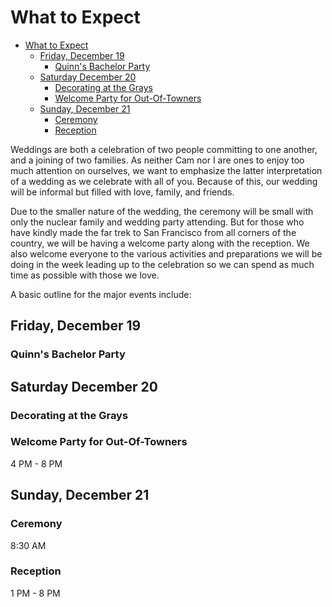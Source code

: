 # What to Expect

- [What to Expect](#what-to-expect)
  - [Friday, December 19](#friday-december-19)
    - [Quinn's Bachelor Party](#quinns-bachelor-party)
  - [Saturday December 20](#saturday-december-20)
    - [Decorating at the Grays](#decorating-at-the-grays)
    - [Welcome Party for Out-Of-Towners](#welcome-party-for-out-of-towners)
  - [Sunday, December 21](#sunday-december-21)
    - [Ceremony](#ceremony)
    - [Reception](#reception)


Weddings are both a celebration of two people committing to one another, and a joining of two families. As neither Cam nor I are ones to enjoy too much attention on ourselves, we want to emphasize the latter interpretation of a wedding as we celebrate with all of you. Because of this, our wedding will be informal but filled with love, family, and friends. 

Due to the smaller nature of the wedding, the ceremony will be small with only the nuclear family and wedding party attending. But for those who have kindly made the far trek to San Francisco from all corners of the country, we will be having a welcome party along with the reception. We also welcome everyone to the various activities and preparations we will be doing in the week leading up to the celebration so we can spend as much time as possible with those we love. 

A basic outline for the major events include:

## Friday, December 19

### Quinn's Bachelor Party

## Saturday December 20

### Decorating at the Grays

### Welcome Party for Out-Of-Towners

4 PM - 8 PM

## Sunday, December 21

### Ceremony

8:30 AM

### Reception

1 PM - 8 PM
